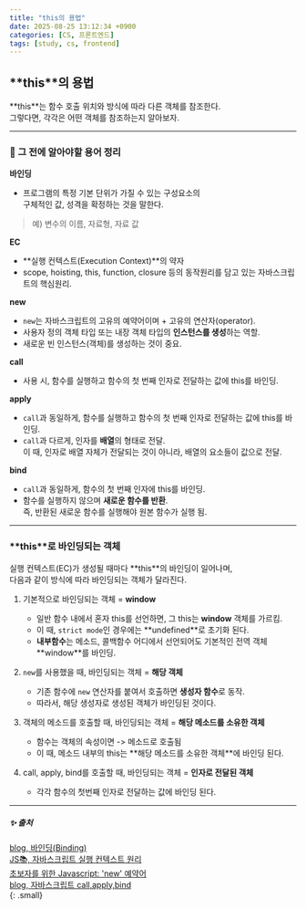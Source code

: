 ```yaml
---
title: "this의 용법"
date: 2025-08-25 13:12:34 +0900
categories: [CS, 프론트엔드]
tags: [study, cs, frontend]
---
```


## **<span class="bluepen">this</span>**의 용법

**<span class="bluepen">this</span>**는 함수 호출 위치와 방식에 따라 다른 객체를 참조한다.  
그렇다면, 각각은 어떤 객체를 참조하는지 알아보자.  

---

### 📢 그 전에 알아야할 용어 정리 

**바인딩**
- 프로그램의 특정 기본 단위가 가질 수 있는 구성요소의  
구체적인 값, 성격을 확정하는 것을 말한다.  
> 예) 변수의 이름, 자료형, 자료 값

**EC**  
- **실행 컨텍스트(<span class="bluepen">Execution Context</span>)**의 약자  
- scope, hoisting, this, function, closure 등의 동작원리를 담고 있는 자바스크립트의 핵심원리.   

**new**  
- `new`는 자바스크립트의 고유의 예약어이며 + 고유의 연산자(operator).  
- 사용자 정의 객체 타입 또는 내장 객체 타입의 **인스턴스를 생성**하는 역할.    
- 새로운 <span class="bluepen">빈 인스턴스(객체)</span>를 생성하는 것이 중요.  

**call**  
- 사용 시, 함수를 실행하고 함수의 첫 번째 인자로 전달하는 값에 this를 바인딩.  

**apply**  
- `call`과 동일하게, 함수를 실행하고 함수의 첫 번째 인자로 전달하는 값에 this를 바인딩.  
- `call`과 다르게, 인자를 **배열**의 형태로 전달.  
  이 때, 인자로 배열 자체가 전달되는 것이 아니라, <span class="bluepen">배열의 요소들</span>이 값으로 전달.

**bind**  
- `call`과 동일하게, 함수의 첫 번째 인자에 this를 바인딩.  
- 함수를 실행하지 않으며 **새로운 함수를 반환**.  
  즉, <span class="bluepen">반환된 새로운 함수를 실행</span>해야 원본 함수가 실행 됨.

---

### **<span class="bluepen">this</span>**로 바인딩되는 객체

실행 컨텍스트(EC)가 생성될 때마다 **<span class="bluepen">this</span>**의 바인딩이 일어나며,  
다음과 같이 방식에 따라 바인딩되는 객체가 달라진다.  

1. 기본적으로 바인딩되는 객체 = **<span class="orangepen">window</span>**   
    - 일반 함수 내에서 혼자 this를 선언하면, 그 <span class="bluepen">this</span>는 **<span class="orangepen">window</span>** 객체를 가르킴. 
    - 이 때, `strict mode`인 경우에는 **<span class="redpen">undefined</span>**로 초기화 된다.  
    - **내부함수**는 메소드, 콜백함수 어디에서 선언되어도 기본적인 전역 객체 **<span class="orangepen">window</span>**를 바인딩.

2. `new`를 사용했을 때, 바인딩되는 객체 = **<span class="orangepen">해당 객체</span>**
   - 기존 함수에 `new` 연산자를 붙여서 호출하면 **생성자 함수**로 동작.
   - 따라서, 해당 생성자로 생성된 객체가 바인딩된 것이다.

3. 객체의 메소드를 호출할 때, 바인딩되는 객체 = **<span class="orangepen">해당 메소드를 소유한 객체</span>**  
    - 함수는 객체의 속성이면 -> 메소드로 호출됨  
    - 이 때, 메소드 내부의 this는 **<span class="orangepen">해당 메소드를 소유한 객체</span>**에 바인딩 된다.  

4. call, apply, bind를 호출할 때, 바인딩되는 객체 = **<span class="orangepen">인자로 전달된 객체</span>**   
    - 각각 함수의 첫번째 인자로 전달하는 값에 바인딩 된다. 

---

##### ✨ 출처

[blog, 바인딩(Binding)](https://medium.com/pocs/%EB%B0%94%EC%9D%B8%EB%94%A9-binding-4a4a2f641b27)  
[JS📚, 자바스크립트 실행 컨텍스트 원리](https://inpa.tistory.com/entry/JS-%F0%9F%93%9A-%EC%8B%A4%ED%96%89-%EC%BB%A8%ED%85%8D%EC%8A%A4%ED%8A%B8)   
[초보자를 위한 Javascript: 'new' 예약어](https://3jun.tistory.com/86)   
[blog, 자바스크립트 call,apply,bind](https://oneroomtable.tistory.com/entry/%EC%9E%90%EB%B0%94%EC%8A%A4%ED%81%AC%EB%A6%BD%ED%8A%B8-call-apply-bind-%EC%84%A4%EB%AA%85)  
{: .small}  